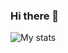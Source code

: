 ### Hi there 👋

![My stats](https://github-readme-stats.vercel.app/api?username=Bakterio&show_icons=true&theme=github_dark)
